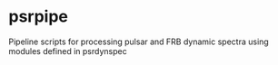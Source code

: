 # psrpipe
Pipeline scripts for processing pulsar and FRB dynamic spectra using modules defined in psrdynspec
